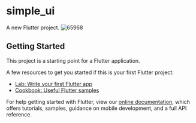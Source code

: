 # simple_ui

A new Flutter project.
![65968](https://user-images.githubusercontent.com/61588132/157236941-dc294400-6d6a-42e1-aa85-f49b468cd68a.png)

## Getting Started

This project is a starting point for a Flutter application.

A few resources to get you started if this is your first Flutter project:

- [Lab: Write your first Flutter app](https://flutter.dev/docs/get-started/codelab)
- [Cookbook: Useful Flutter samples](https://flutter.dev/docs/cookbook)

For help getting started with Flutter, view our
[online documentation](https://flutter.dev/docs), which offers tutorials,
samples, guidance on mobile development, and a full API reference.

